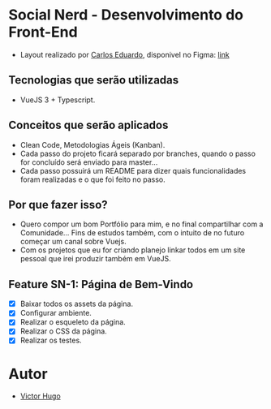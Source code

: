 # Social Nerd - Desenvolvimento do Front-End

- Layout realizado por [Carlos Eduardo](https://www.linkedin.com/in/carlos-eduardo19/), disponivel no Figma: [link](https://www.figma.com/file/CWDM2xojFg3p7YptOEGxvu/Socialnerd?node-id=0%3A1)

## Tecnologias que serão utilizadas

- VueJS 3 + Typescript.

## Conceitos que serão aplicados

- Clean Code, Metodologias Ágeis (Kanban).
- Cada passo do projeto ficará separado por branches, quando o passo for concluído será enviado para master...
- Cada passo possuirá um README para dizer quais funcionalidades foram realizadas e o que foi feito no passo.

## Por que fazer isso?

- Quero compor um bom Portfólio para mim, e no final compartilhar com a Comunidade... Fins de estudos também, com o intuito de no futuro começar um canal sobre Vuejs.
- Com os projetos que eu for criando planejo linkar todos em um site pessoal que irei produzir também em VueJS.

## Feature SN-1: Página de Bem-Vindo

- [X] Baixar todos os assets da página.
- [X] Configurar ambiente.
- [X] Realizar o esqueleto da página.
- [X] Realizar o CSS da página.
- [X] Realizar os testes.

# Autor

- [Victor Hugo](https://www.linkedin.com/in/victorh5/)